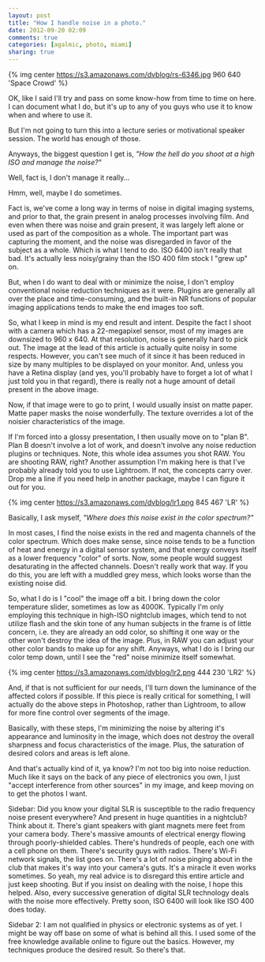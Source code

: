 ```yaml
---
layout: post
title: "How I handle noise in a photo."
date: 2012-09-20 02:09
comments: true
categories: [agalmic, photo, miami]
sharing: true
---
```


{% img center https://s3.amazonaws.com/dvblog/rs-6346.jpg 960 640 'Space Crowd' %}

OK, like I said I'll try and pass on some know-how from time to time on here. I can document what I do, but it's up to any of you guys who use it to know when and where to use it.

But I'm not going to turn this into a lecture series or motivational speaker session. The world has enough of those.

Anyways, the biggest question I get is, _"How the hell do you shoot at a high ISO and manage the noise?"_

Well, fact is, I don't manage it really...

<!-- more -->

Hmm, well, maybe I do sometimes. 

Fact is, we've come a long way in terms of noise in digital imaging systems, and prior to that, the grain present in analog processes involving film. And even when there was noise and grain present, it was largely left alone or used as part of the composition as a whole. The important part was capturing the moment, and the noise was disregarded in favor of the subject as a whole. Which is what I tend to do. ISO 6400 isn't really that bad. It's actually less noisy/grainy than the ISO 400 film stock I "grew up" on.

But, when I do want to deal with or minimize the noise, I don't employ conventional noise reduction techniques as it were. Plugins are generally all over the place and time-consuming, and the built-in NR functions of popular imaging applications tends to make the end images too soft. 

So, what I keep in mind is my end result and intent. Despite the fact I shoot with a camera which has a 22-megapixel sensor, most of my images are downsized to 960 x 640. At that resolution, noise is generally hard to pick out. The image at the lead of this article is actually quite noisy in some respects. However, you can't see much of it since it has been reduced in size by many multiples to be displayed on your monitor. And, unless you have a Retina display (and yes, you'll probably have to forget a lot of what I just told you in that regard), there is really not a huge amount of detail present in the above image. 

Now, if that image were to go to print, I would usually insist on matte paper. Matte paper masks the noise wonderfully. The texture overrides a lot of the noisier characteristics of the image. 

If I'm forced into a glossy presentation, I then usually move on to "plan B". Plan B doesn't involve a lot of work, and doesn't involve any noise reduction plugins or techniques. Note, this whole idea assumes you shot RAW. You are shooting RAW, right? Another assumption I'm making here is that I've probably already told you to use Lightroom. If not, the concepts carry over. Drop me a line if you need help in another package, maybe I can figure it out for you.

{% img center https://s3.amazonaws.com/dvblog/lr1.png 845 467 'LR' %}

Basically, I ask myself, _"Where does this noise exist in the color spectrum?"_

In most cases, I find the noise exists in the red and magenta channels of the color spectrum. Which does make sense, since noise tends to be a function of heat and energy in a digital sensor system, and that energy conveys itself as a lower frequency "color" of sorts. Now, some people would suggest desaturating in the affected channels. Doesn't really work that way. If you do this, you are left with a muddled grey mess, which looks worse than the existing noise did. 

So, what I do is I "cool" the image off a bit. I bring down the color temperature slider, sometimes as low as 4000K. Typically I'm only employing this technique in high-ISO nightclub images, which tend to not utilize flash and the skin tone of any human subjects in the frame is of little concern, i.e. they are already an odd color, so shifting it one way or the other won't destroy the idea of the image. Plus, in RAW you can adjust your other color bands to make up for any shift. Anyways, what I do is I bring our color temp down, until I see the "red" noise minimize itself somewhat.

{% img center https://s3.amazonaws.com/dvblog/lr2.png 444 230 'LR2' %}

And, if that is not sufficient for our needs, I'll turn down the luminance of the affected colors if possible. If this piece is really critical for something, I will actually do the above steps in Photoshop, rather than Lightroom, to allow for more fine control over segments of the image. 

Basically, with these steps, I'm minimizing the noise by altering it's appearance and luminosity in the image, which does not destroy the overall sharpness and focus characteristics of the image. Plus, the saturation of desired colors and areas is left alone. 

And that's actually kind of it, ya know? I'm not too big into noise reduction. Much like it says on the back of any piece of electronics you own, I just "accept interference from other sources" in my image, and keep moving on to get the photos I want.

Sidebar: Did you know your digital SLR is susceptible to the radio frequency noise present everywhere? And present in huge quantities in a nightclub? Think about it. There's giant speakers with giant magnets mere feet from your camera body. There's massive amounts of electrical energy flowing through poorly-shielded cables. There's hundreds of people, each one with a cell phone on them. There's security guys with radios. There's Wi-Fi network signals, the list goes on. There's a lot of noise pinging about in the club that makes it's way into your camera's guts. It's a miracle it even works sometimes. So yeah, my real advice is to disregard this entire article and just keep shooting. But if you insist on dealing with the noise, I hope this helped. Also, every successive generation of digital SLR technology deals with the noise more effectively. Pretty soon, ISO 6400 will look like ISO 400 does today.

Sidebar 2: I am not qualified in physics or electronic systems as of yet. I might be way off base on some of what is behind all this. I used some of the free knowledge available online to figure out the basics. However, my techniques produce the desired result. So there's that. 

